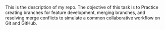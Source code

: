 This is the description of my repo.
The objective of this task is to Practice creating branches for feature development, merging branches, and resolving merge conflicts to simulate a common collaborative workflow on Git and GitHub.
